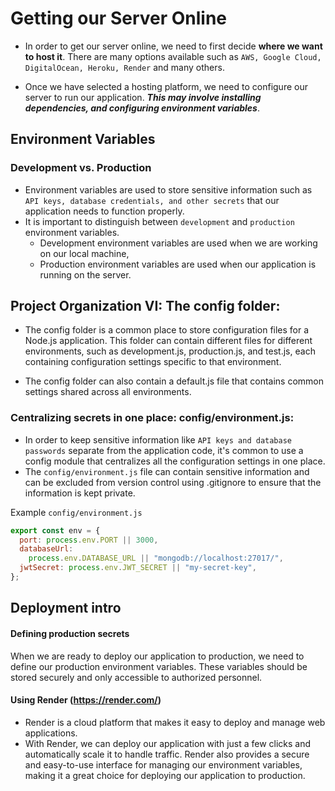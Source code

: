 
# Getting our Server Online
- In order to get our server online, we need to first decide __where we want to host it__. There are many options available such as `AWS, Google Cloud, DigitalOcean, Heroku, Render` and many others. 
  
- Once we have selected a hosting platform, we need to configure our server to run our application. ***This may involve installing dependencies, and configuring environment variables***.

## Environment Variables
### Development vs. Production
- Environment variables are used to store sensitive information such as `API keys, database credentials, and other secrets` that our application needs to function properly.  
- It is important to distinguish between `development` and `production` environment variables.  
  - Development environment variables are used when we are working on our local machine, 
  - Production environment variables are used when our application is running on the server.

## Project Organization VI: The config folder:
- The config folder is a common place to store configuration files for a Node.js application. This folder can contain different files for different environments, such as development.js, production.js, and test.js, each containing configuration settings specific to that environment. 
  
- The config folder can also contain a default.js file that contains common settings shared across all environments.

### Centralizing secrets in one place: config/environment.js:
- In order to keep sensitive information like `API keys and database passwords` separate from the application code, it's common to use a config module that centralizes all the configuration settings in one place. 
- The `config/environment.js` file can contain sensitive information and can be excluded from version control using .gitignore to ensure that the information is kept private.

Example `config/environment.js`
```js
export const env = {
  port: process.env.PORT || 3000,
  databaseUrl:
    process.env.DATABASE_URL || "mongodb://localhost:27017/",
  jwtSecret: process.env.JWT_SECRET || "my-secret-key",
};
```

## Deployment intro
#### Defining production secrets
When we are ready to deploy our application to production, we need to define our production environment variables. These variables should be stored securely and only accessible to authorized personnel.

#### Using Render (https://render.com/)
- Render is a cloud platform that makes it easy to deploy and manage web applications. 
- With Render, we can deploy our application with just a few clicks and automatically scale it to handle traffic. Render also provides a secure and easy-to-use interface for managing our environment variables, making it a great choice for deploying our application to production.



